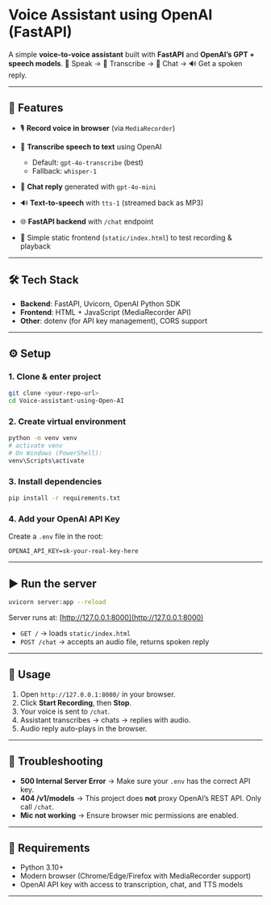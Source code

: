 # Voice Assistant using OpenAI (FastAPI)

A simple **voice-to-voice assistant** built with **FastAPI** and **OpenAI’s GPT + speech models**.
🎤 Speak → 📝 Transcribe → 🤖 Chat → 🔊 Get a spoken reply.

---

## 🚀 Features

* 🎙️ **Record voice in browser** (via `MediaRecorder`)
* 📝 **Transcribe speech to text** using OpenAI

  * Default: `gpt-4o-transcribe` (best)
  * Fallback: `whisper-1`
* 🤖 **Chat reply** generated with `gpt-4o-mini`
* 🔊 **Text-to-speech** with `tts-1` (streamed back as MP3)
* 🌐 **FastAPI backend** with `/chat` endpoint
* 📄 Simple static frontend (`static/index.html`) to test recording & playback

---

## 🛠️ Tech Stack

* **Backend**: FastAPI, Uvicorn, OpenAI Python SDK
* **Frontend**: HTML + JavaScript (MediaRecorder API)
* **Other**: dotenv (for API key management), CORS support

---

## ⚙️ Setup

### 1. Clone & enter project

```bash
git clone <your-repo-url>
cd Voice-assistant-using-Open-AI
```

### 2. Create virtual environment

```bash
python -m venv venv
# activate venv
# On Windows (PowerShell):
venv\Scripts\activate
```

### 3. Install dependencies

```bash
pip install -r requirements.txt
```

### 4. Add your OpenAI API Key

Create a `.env` file in the root:

```
OPENAI_API_KEY=sk-your-real-key-here
```

---

## ▶️ Run the server

```bash
uvicorn server:app --reload
```

Server runs at: [http://127.0.0.1:8000](http://127.0.0.1:8000)

* `GET /` → loads `static/index.html`
* `POST /chat` → accepts an audio file, returns spoken reply

---

## 🎤 Usage

1. Open `http://127.0.0.1:8000/` in your browser.
2. Click **Start Recording**, then **Stop**.
3. Your voice is sent to `/chat`.
4. Assistant transcribes → chats → replies with audio.
5. Audio reply auto-plays in the browser.

---

## 🔧 Troubleshooting

* **500 Internal Server Error**
  → Make sure your `.env` has the correct API key.
* **404 /v1/models**
  → This project does **not** proxy OpenAI’s REST API. Only call `/chat`.
* **Mic not working**
  → Ensure browser mic permissions are enabled.

---

## 📌 Requirements

* Python 3.10+
* Modern browser (Chrome/Edge/Firefox with MediaRecorder support)
* OpenAI API key with access to transcription, chat, and TTS models

---
